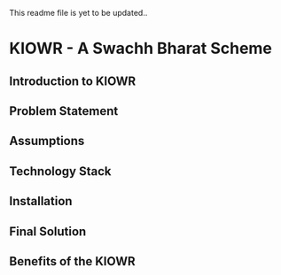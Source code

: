 This readme file is yet to be updated..
# KIOWR - A Swachh Bharat Scheme

## Introduction to KIOWR

## Problem Statement

## Assumptions

## Technology Stack

## Installation

## Final Solution

## Benefits of the KIOWR
